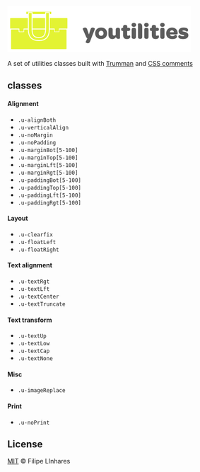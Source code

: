 ![youtilities](images/logo.png)

A set of utilities classes built with [Trumman](https://github.com/trummancss/trumman) and [CSS comments](https://github.com/filipelinhares/css-comments.git)

## classes
#### Alignment
- `.u-alignBoth`
- `.u-verticalAlign`
- `.u-noMargin`
- `.u-noPadding`
- `.u-marginBot[5-100]`
- `.u-marginTop[5-100]`
- `.u-marginLft[5-100]`
- `.u-marginRgt[5-100]`
- `.u-paddingBot[5-100]`
- `.u-paddingTop[5-100]`
- `.u-paddingLft[5-100]`
- `.u-paddingRgt[5-100]`

#### Layout
- `.u-clearfix`
- `.u-floatLeft`
- `.u-floatRight`

#### Text alignment
- `.u-textRgt`
- `.u-textLft`
- `.u-textCenter`
- `.u-textTruncate`

#### Text transform
- `.u-textUp`
- `.u-textLow`
- `.u-textCap`
- `.u-textNone`

#### Misc
- `.u-imageReplace`

#### Print
- `.u-noPrint`

## License
[MIT](LICENSE.md) © Filipe LInhares
